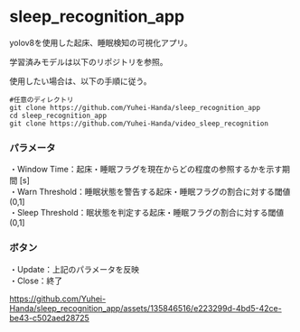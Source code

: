 # sleep_recognition_app

yolov8を使用した起床、睡眠検知の可視化アプリ。

学習済みモデルは以下のリポジトリを参照。

使用したい場合は、以下の手順に従う。

```
#任意のディレクトリ
git clone https://github.com/Yuhei-Handa/sleep_recognition_app
cd sleep_recognition_app
git clone https://github.com/Yuhei-Handa/video_sleep_recognition
```

### パラメータ
・Window Time：起床・睡眠フラグを現在からどの程度の参照するかを示す期間 [s]  
・Warn Threshold：睡眠状態を警告する起床・睡眠フラグの割合に対する閾値 (0,1]  
・Sleep Threshold：眠状態を判定する起床・睡眠フラグの割合に対する閾値 (0,1]  

### ボタン
・Update：上記のパラメータを反映  
・Close：終了  

https://github.com/Yuhei-Handa/sleep_recognition_app/assets/135846516/e223299d-4bd5-42ce-be43-c502aed28725

